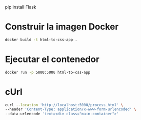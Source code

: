 pip install Flask

# Construir la imagen Docker
```sh
docker build -t html-to-css-app .
```
# Ejecutar el contenedor
```sh
docker run -p 5000:5000 html-to-css-app
```

# cUrl
```sh
curl --location 'http://localhost:5000/process_html' \
--header 'Content-Type: application/x-www-form-urlencoded' \
--data-urlencode 'text=<div class="main-container">'
```